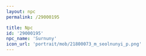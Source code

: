 ```yaml
---
layout: npc
permalink: /29000195

title: Npc
id: '29000195'
npc_name: 'Surnuny'
icon_url: 'portrait/mob/21800073_m_seolnunyi_p.png'
---
```

